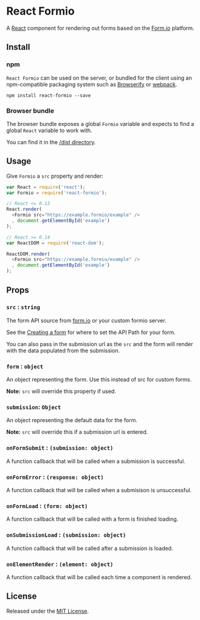 # React Formio

A [React](http://facebook.github.io/react/) component for rendering out forms based on the [Form.io](https://www.form.io) platform.

## Install

### npm

`React Formio` can be used on the server, or bundled for the client using an
npm-compatible packaging system such as [Browserify](http://browserify.org/) or
[webpack](http://webpack.github.io/).

```
npm install react-formio --save
```

### Browser bundle

The browser bundle exposes a global `Formio` variable and expects to find
a global `React` variable to work with.

You can find it in the [/dist directory](https://github.com/formio/react-formio/tree/master/dist/build).

## Usage

Give `Formio` a `src` property and render:

```javascript
var React = require('react');
var Formio = require('react-formio');

// React <= 0.13
React.render(
  <Formio src="https://example.formio/example" />
  , document.getElementById('example')
);

// React >= 0.14
var ReactDOM = require('react-dom');

ReactDOM.render(
  <Formio src="https://example.formio/example" />
  , document.getElementById('example')
);
```

## Props

### `src` : `string`

The form API source from [form.io](https://www.form.io) or your custom formio server.

See the [Creating a form](http://help.form.io/userguide/#new-form)
for where to set the API Path for your form.

You can also pass in the submission url as the `src` and the form will render with the data populated from the submission.

### `form` : `object`

An object representing the form. Use this instead of src for custom forms. 

**Note:** `src` will override this property if used.

### `submission`: `Object`

An object representing the default data for the form.

**Note:** `src` will override this if a submission url is entered.

### `onFormSubmit` : `(submission: object)`

A function callback that will be called when a submission is successful.

### `onFormError` : `(response: object)`

A function callback that will be called when a submisison is unsuccessful.

### `onFormLoad` : `(form: object)`

A function callback that will be called with a form is finished loading.

### `onSubmissionLoad` : `(submission: object)`

A function callback that will be called after a submission is loaded.

### `onElementRender` : `(element: object)`

A function callback that will be called each time a component is rendered.

## License
Released under the [MIT License](http://www.opensource.org/licenses/MIT).